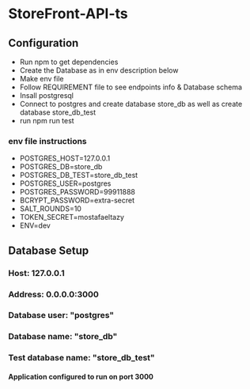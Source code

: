 # StoreFront-API-ts
 

## Configuration

* Run npm to get dependencies
* Create the Database as in env description below
* Make env file
* Follow REQUIREMENT file to see endpoints info & Database schema
* Insall postgresql
* Connect to postgres and create database store_db as well as create database store_db_test
* run npm run test 

### env file instructions

* POSTGRES_HOST=127.0.0.1
* POSTGRES_DB=store_db
* POSTGRES_DB_TEST=store_db_test
* POSTGRES_USER=postgres
* POSTGRES_PASSWORD=99911888
* BCRYPT_PASSWORD=extra-secret
* SALT_ROUNDS=10
* TOKEN_SECRET=mostafaeltazy
* ENV=dev

## Database Setup

### Host: 127.0.0.1 
###  Address: 0.0.0.0:3000 
### Database user: "postgres" 
### Database name: "store_db" 
### Test database name: "store_db_test"


#### Application configured to run on port 3000
